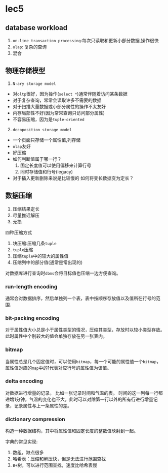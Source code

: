 # lec5

## database workload
1. `on-line transaction processing`:每次只读取和更新小部分数据,操作很快
2. `olap`: 复杂的查询
3. 混合


## 物理存储模型
1. `N-ary storage model`
  - 对`oltp`很好，因为操作(`select *`)通常伴随着访问某条数据
  - 对于复杂查询，常常会读取许多不需要的数据
  - 对于扫描大量数据或小部分属性的操作不太友好
  - 内存局部性不好(因为常常查询只访问部分属性)
  - 不容易压缩，因为是`tuple-oriented`
2. `decoposition storage model`
  - 一个页面只存储一个属性值,列存储
  - `olap`友好 
  - 好压缩
  - 如何判断值属于哪一行？
    1. 固定长度值可以使用偏移来计算行号
    2. 同时存储值和行号(legacy)
  - 对于插入更新删除来说是比较慢的
如何将变长数据变为定长？
## 数据压缩
1. 压缩结果定长
2. 尽量推迟解压
3. 无损


四种压缩方式
1. 块压缩:压缩几条`tuple`
2. `tuple`压缩
3. 压缩`tuple`中的较大的属性值
4. 压缩列中的部分值(通常是常出现的)

对数据库进行查询时`dbms`会将目标值也压缩一边方便查询。
### run-length encoding
通常会对数据排序，然后单独列一个表，表中按顺序存放值以及值所在行号的范围.

### bit-packing encoding
对于属性值大小总是小于属性类型的情况，压缩其类型，存放时以较小类型存放。
此时属性中个别较大的值会单独存放在另一张表内。


### bitmap
当属性总是几个固定值时，可以使用`bitmap`，每一个可能的属性值一个`bitmap`，属性值对应的`map`中的1代表对应行号的属性值为该值。


### delta encoding
对数据进行增量的记录。
比如一张记录时间和气温的表。
时间的这一列每一行都递增1分钟，气温的变化也不大。此时可以对除第一行以外的所有行进行增量记录，记录属性与上一条属性的差。

### dictionary compression
构造一种数据结构，其中将属性值和固定长度的整数值映射到一起。

字典的常见实现:
1. 数组，缺点很多
2. 哈希表：压缩和解压快，但是无法进行范围查找
3. `B+`树，可以进行范围查找，速度比哈希表慢